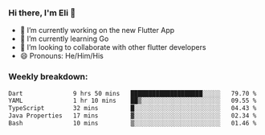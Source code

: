 ### Hi there, I'm Eli 👋
- 🔭 I’m currently working on the new Flutter App
- 🌱 I’m currently learning Go
- 🦄 I’m looking to collaborate with other flutter developers
- 😄 Pronouns: He/Him/His

### Weekly breakdown:
<!--START_SECTION:waka-->

```txt
Dart              9 hrs 50 mins   ████████████████████░░░░░   79.70 %
YAML              1 hr 10 mins    ██▒░░░░░░░░░░░░░░░░░░░░░░   09.55 %
TypeScript        32 mins         █░░░░░░░░░░░░░░░░░░░░░░░░   04.43 %
Java Properties   17 mins         ▓░░░░░░░░░░░░░░░░░░░░░░░░   02.34 %
Bash              10 mins         ▒░░░░░░░░░░░░░░░░░░░░░░░░   01.46 %
```

<!--END_SECTION:waka-->
